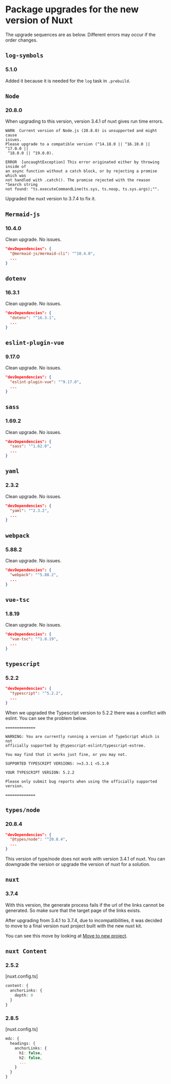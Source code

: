 # Package upgrades for the new version of Nuxt

The upgrade sequences are as below. Different errors may occur if the order
changes.

## `log-symbols`

### 5.1.0

Added it because it is needed for the `log` task in `.prebuild`.

## `Node`

### 20.8.0

When upgrading to this version, version 3.4.1 of nuxt gives run time errors.

```log
WARN  Current version of Node.js (20.8.0) is unsupported and might cause
issues.
Please upgrade to a compatible version (^14.18.0 || ^16.10.0 || ^17.0.0 ||
 ^18.0.0 || ^19.0.0).

ERROR  [uncaughtException] This error originated either by throwing inside of
an async function without a catch block, or by rejecting a promise which was
not handled with .catch(). The promise rejected with the reason "Search string
not found: "ts.executeCommandLine(ts.sys, ts.noop, ts.sys.args);"".
```

Upgraded the nuxt version to 3.7.4 to fix it.

## `Mermaid-js`

### 10.4.0

Clean upgrade. No issues.

```json
"devDependencies": {
  "@mermaid-js/mermaid-cli": "^10.4.0",
  ...
}
```

## `dotenv`

### 16.3.1

Clean upgrade. No issues.

```json
"devDependencies": {
  "dotenv": "^16.3.1",
  ...
}
```

## `eslint-plugin-vue`

### 9.17.0

Clean upgrade. No issues.

```json
"devDependencies": {
  "eslint-plugin-vue": "^9.17.0",
  ...
}
```

## `sass`

### 1.69.2

Clean upgrade. No issues.

```json
"devDependencies": {
  "sass": "^1.62.0",
  ...
}
```

## `yaml`

### 2.3.2

Clean upgrade. No issues.

```json
"devDependencies": {
  "yaml": "^2.3.2",
  ...
}
```

## `webpack`

### 5.88.2

Clean upgrade. No issues.

```json
"devDependencies": {
  "webpack": "^5.88.2",
  ...
}
```

## `vue-tsc`

### 1.8.19

Clean upgrade. No issues.

```json
"devDependencies": {
  "vue-tsc": "^1.8.19",
  ...
}
```

## `typescript`

### 5.2.2

```json
"devDependencies": {
  "typescript": "^5.2.2",
  ...
}
```

When we upgraded the Typescript version to 5.2.2 there was a conflict with
eslint. You can see the problem below.

```log
=============

WARNING: You are currently running a version of TypeScript which is not
officially supported by @typescript-eslint/typescript-estree.

You may find that it works just fine, or you may not.

SUPPORTED TYPESCRIPT VERSIONS: >=3.3.1 <5.1.0

YOUR TYPESCRIPT VERSION: 5.2.2

Please only submit bug reports when using the officially supported version.

=============
```

## `types/node`

### 20.8.4

```json
"devDependencies": {
  "@types/node": "^20.8.4",
  ...
}
```

This version of type/node does not work with version 3.4.1 of nuxt. You can
downgrade the version or upgrade the version of nuxt for a solution.

## `nuxt`

### 3.7.4

With this version, the generate process fails if the url of the links cannot be
generated. So make sure that the target page of the links exists.

After upgrading from 3.4.1 to 3.7.4, due to incompatibilities, it was decided
to move to a final version nuxt project built with the new nuxt kit.

You can see this move by looking at [Move to new project](./setup-guide#move-to-new-project).

## `nuxt Content`

### 2.5.2

[nuxt.config.ts]
```ts
content: {
  anchorLinks: {
    depth: 0
  }
}
```

### 2.8.5

[nuxt.config.ts]
```ts
mdc: {
  headings: {
    anchorLinks: {
      h1: false,
      h2: false,
      ...
    }
  }
}
```
